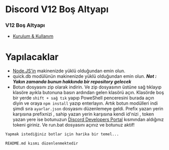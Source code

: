 # Discord V12 Boş Altyapı 

### V12 Boş Altyapı 

- [Kurulum & Kullanım](#yapılacaklar)


# Yapılacaklar
* [Node.JS'in](https://nodejs.org/en/) makinenizde yüklü olduğundan emin olun.
* quick.db modülünün makinenizde yüklü olduğundan emin olun. ***Not : Yakın zamanda bunun hakkında bir repository gelecek***
* Botun dosyasını zip olarak indirin. Ve zip dosyasının üstüne sağ tıklayıp klasöre ayıkla butonuna basın ardından gelen klasörü açın. Klasörde boş bir yerde `shift + sağ tık` yapıp PoweShell penceresini burada açın diyin ve oraya `npm install` yazıp enterlayın. Artık botun modülleri indi şimdi sıra `ayarlar.json` dosyasını düzenlemeye geldi. Prefix yazan yerin karşısına prefixnizi , sahip yazan yerin karşısına kendi id'nizi , token yazan yere ise botunuzun [Discord Developers Portal](https://discord.com/developers/applications/) kısmından aldığınız tokeni giriniz. Ve run.bat dosyasını açınız ve botunuz aktif!


```md
Yapmak istediğiniz botlar için harika bir temel...
```

```README.md kısmı düzenlenmektedir```
